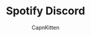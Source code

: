 ---
title: Spotify Discord
author: CapnKitten
github: https://github.com/CapnKitten/
description_markdown: >-
  Combine Discord and Spotify into one
download: https://github.com/CapnKitten/Spotify-Discord
demo: https://cdn.rawgit.com/CapnKitten/Spotify-Discord/master/Spotify-Discord.theme.css
support: https://github.com/CapnKitten/Spotify-Discord/issues
style: dark
tags:
images:
  - name: Spotify Discord Preview
    image: https://i.imgur.com/1G3RoEH.png
layout: product
ghcommentid: 25
---